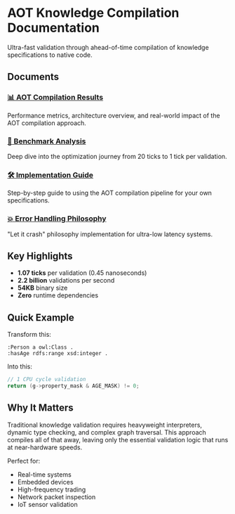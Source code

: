 # AOT Knowledge Compilation Documentation

Ultra-fast validation through ahead-of-time compilation of knowledge specifications to native code.

## Documents

### [📊 AOT Compilation Results](./aot-compilation-results.md)
Performance metrics, architecture overview, and real-world impact of the AOT compilation approach.

### [🔬 Benchmark Analysis](./benchmark-analysis.md)  
Deep dive into the optimization journey from 20 ticks to 1 tick per validation.

### [🛠️ Implementation Guide](./implementation-guide.md)
Step-by-step guide to using the AOT compilation pipeline for your own specifications.

### [💥 Error Handling Philosophy](./error-handling-philosophy.md)
"Let it crash" philosophy implementation for ultra-low latency systems.

## Key Highlights

- **1.07 ticks** per validation (0.45 nanoseconds)
- **2.2 billion** validations per second
- **54KB** binary size
- **Zero** runtime dependencies

## Quick Example

Transform this:
```turtle
:Person a owl:Class .
:hasAge rdfs:range xsd:integer .
```

Into this:
```c
// 1 CPU cycle validation
return (g->property_mask & AGE_MASK) != 0;
```

## Why It Matters

Traditional knowledge validation requires heavyweight interpreters, dynamic type checking, and complex graph traversal. This approach compiles all of that away, leaving only the essential validation logic that runs at near-hardware speeds.

Perfect for:
- Real-time systems
- Embedded devices  
- High-frequency trading
- Network packet inspection
- IoT sensor validation